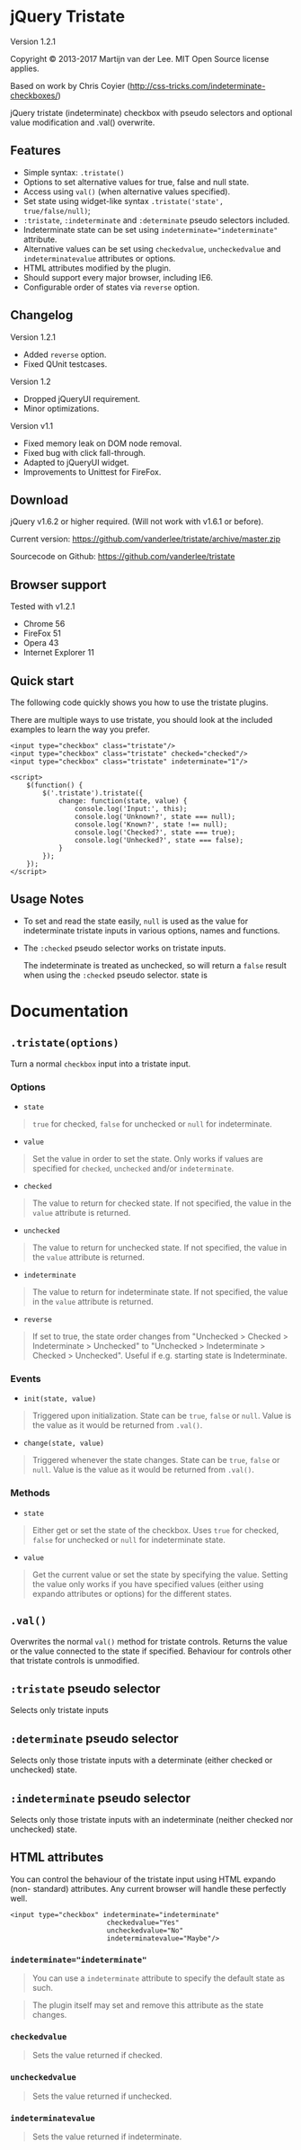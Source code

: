 jQuery Tristate
===============
Version 1.2.1

Copyright &copy; 2013-2017 Martijn van der Lee.
MIT Open Source license applies.

Based on work by Chris Coyier (http://css-tricks.com/indeterminate-checkboxes/)

jQuery tristate (indeterminate) checkbox with pseudo selectors and optional
value modification and .val() overwrite.

Features
--------
-	Simple syntax: `.tristate()`
-	Options to set alternative values for true, false and null state.
-	Access using `val()` (when alternative values specified).
-	Set state using widget-like syntax `.tristate('state', true/false/null)`;
-	`:tristate`, `:indeterminate` and `:determinate` pseudo selectors included.
-	Indeterminate state can be set using `indeterminate="indeterminate"`
	attribute.
-	Alternative values can be set using `checkedvalue`, `uncheckedvalue` and
	`indeterminatevalue` attributes or options.
-	HTML attributes modified by the plugin.
-	Should support every major browser, including IE6.
-	Configurable order of states via `reverse` option.

Changelog
-----------
Version 1.2.1

-	Added `reverse` option.
-	Fixed QUnit testcases.

Version 1.2

-	Dropped jQueryUI requirement.
-	Minor optimizations.

Version v1.1

-	Fixed memory leak on DOM node removal.
-	Fixed bug with click fall-through.
-	Adapted to jQueryUI widget.
-	Improvements to Unittest for FireFox.

Download
--------
jQuery v1.6.2 or higher required. (Will not work with v1.6.1 or before).

Current version: https://github.com/vanderlee/tristate/archive/master.zip

Sourcecode on Github: https://github.com/vanderlee/tristate

Browser support
---------------
Tested with v1.2.1

-	Chrome 56
-	FireFox 51
-	Opera 43
-	Internet Explorer 11

Quick start
-----------
The following code quickly shows you how to use the tristate plugins.

There are multiple ways to use tristate, you should look at the included
examples to learn the way you prefer.

	<input type="checkbox" class="tristate"/>
	<input type="checkbox" class="tristate" checked="checked"/>
	<input type="checkbox" class="tristate" indeterminate="1"/>

	<script>
		$(function() {
			$('.tristate').tristate({
				change: function(state, value) {
					console.log('Input:', this);
					console.log('Unknown?', state === null);
					console.log('Known?', state !== null);
					console.log('Checked?', state === true);
					console.log('Unhecked?', state === false);
				}
			});
		});
	</script>

Usage Notes
-----------
-	To set and read the state easily, `null` is used as the value for
	indeterminate tristate inputs in various options, names and functions.

-	The `:checked` pseudo selector works on tristate inputs.

	The indeterminate is treated as unchecked, so will return a `false` result
	when using the `:checked` pseudo selector.
	state is

Documentation
=============
`.tristate(options)`
--------------------
Turn a normal `checkbox` input into a tristate input.

### Options

-	`state`

>	`true` for checked, `false` for unchecked or `null` for indeterminate.

-	`value`

>	Set the value in order to set the state. Only works if values are specified
	for `checked`, `unchecked` and/or `indeterminate`.

-	`checked`

>	The value to return for checked state. If not specified, the value in the
	`value` attribute is returned.

-	`unchecked`

>	The value to return for unchecked state. If not specified, the value in the
	`value` attribute is returned.

-	`indeterminate`

>	The value to return for indeterminate state. If not specified, the value in
	the	`value` attribute is returned.

-	`reverse`

>	If set to true, the state order changes from "Unchecked > Checked > Indeterminate 
	> Unchecked" to "Unchecked > Indeterminate > Checked > Unchecked". Useful 
	if e.g. starting state is Indeterminate.


### Events

-	`init(state, value)`

>	Triggered upon initialization.
	State can be `true`, `false` or `null`. Value is the value as it would be
	returned from `.val()`.

-	`change(state, value)`

>	Triggered whenever the state changes.
	State can be `true`, `false` or `null`. Value is the value as it would be
	returned from `.val()`.


###	Methods

-	`state`

>	Either get or set the state of the checkbox. Uses `true` for checked,
	`false` for unchecked or `null` for indeterminate state.

-	`value`

>	Get the current value or set the state by specifying the value.
	Setting the value only works if you have specified values (either using
	expando attributes or options) for the different states.

`.val()`
--------
Overwrites the normal `val()` method for tristate controls. Returns the value
or the value connected to the state if specified.
Behaviour for controls other that tristate controls is unmodified.

`:tristate` pseudo selector
---------------------------
Selects only tristate inputs

`:determinate` pseudo selector
------------------------------
Selects only those tristate inputs with a determinate (either checked or
unchecked) state.

`:indeterminate` pseudo selector
--------------------------------
Selects only those tristate inputs with an indeterminate (neither checked
nor unchecked) state.

HTML attributes
---------------
You can control the behaviour of the tristate input using HTML expando (non-
standard) attributes. Any current browser will handle these perfectly well.

	<input type="checkbox" indeterminate="indeterminate"
							checkedvalue="Yes"
							uncheckedvalue="No"
							indeterminatevalue="Maybe"/>

### `indeterminate="indeterminate"`
>	You can use a `indeterminate` attribute to specify the default state as such.

>	The plugin itself may set and remove this attribute as the state changes.

### `checkedvalue`
>	Sets the value returned if checked.

### `uncheckedvalue`
>	Sets the value returned if unchecked.

### `indeterminatevalue`
>	Sets the value returned if indeterminate.
